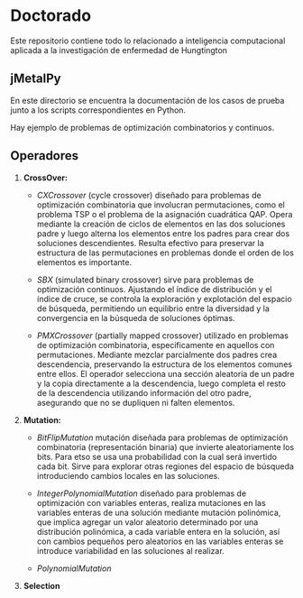 # Doctorado
Este repositorio contiene todo lo relacionado a inteligencia computacional aplicada a la investigación de enfermedad de Hungtington


## jMetalPy

En este directorio se encuentra la documentación de los casos de prueba junto a los scripts correspondientes en Python.

Hay ejemplo de problemas de optimización combinatorios y continuos.

## Operadores

1. **CrossOver:**
    
    *   *CXCrossover* (cycle crossover) diseñado para problemas de optimización combinatoria que involucran permutaciones, como el problema TSP o el problema de la asignación cuadrática QAP. Opera mediante la creación de ciclos de elementos en las dos soluciones padre y luego alterna los elementos entre los padres para crear dos soluciones descendientes. Resulta efectivo para preservar la estructura de las permutaciones en problemas donde el orden de los elementos es importante.

    *   *SBX* (simulated binary crossover) sirve para problemas de optimización continuos. Ajustando el índice de distribución y el índice de cruce, se controla la exploración y explotación del espacio de búsqueda, permitiendo un equilibrio entre la diversidad y la convergencia en la búsqueda de soluciones óptimas.
    
    * *PMXCrossover* (partially mapped crossover) utilizado en problemas de optimización combinatoria, especificamente en aquellos con permutaciones. Mediante mezclar parcialmente dos padres crea descendencia, preservando la estructura de los elementos comunes entre ellos. El operador selecciona una sección aleatoria de un padre y la copia directamente a la descendencia, luego completa el resto de la descendencia utilizando información del otro padre, asegurando que no se dupliquen ni falten elementos.  

2. **Mutation:**

    *   *BitFlipMutation* mutación diseñada para problemas de optimización combinatoria (representación binaria) que invierte aleatoriamente los bits. Para etso se usa una probabilidad con la cual será invertido cada bit. Sirve para explorar otras regiones del espacio de búsqueda introduciendo cambios locales en las soluciones.

    *   *IntegerPolynomialMutation* diseñado para problemas de optimización con variables enteras, realiza mutaciones en las variables enteras de una solución mediante mutación polinómica, que implica agregar un valor aleatorio determinado por una distribución polinómica, a cada variable entera en la solución, así con cambios pequeños pero aleatorios en las variables enteras se introduce variabilidad en las soluciones al realizar.

    *   *PolynomialMutation*

3. **Selection**